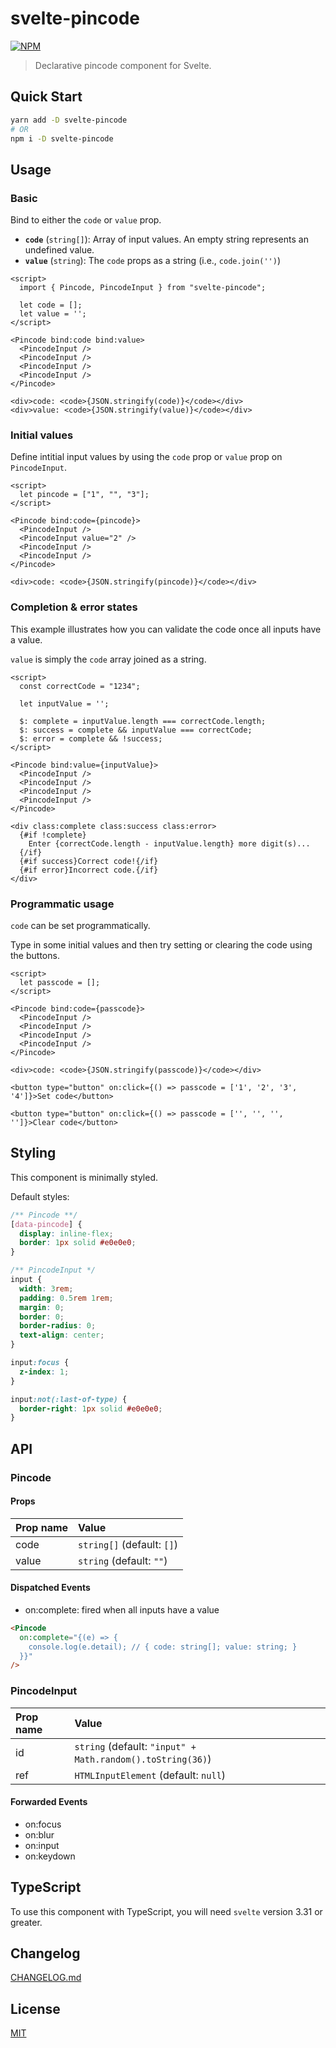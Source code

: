 # svelte-pincode

[![NPM][npm]][npm-url]

> Declarative pincode component for Svelte.

<!-- TOC -->

## Quick Start

```bash
yarn add -D svelte-pincode
# OR
npm i -D svelte-pincode
```

## Usage

### Basic

Bind to either the `code` or `value` prop.

- **`code`** (`string[]`): Array of input values. An empty string represents an undefined value.
- **`value`** (`string`): The `code` props as a string (i.e., `code.join('')`)

<!-- prettier-ignore-start -->
```svelte
<script>
  import { Pincode, PincodeInput } from "svelte-pincode";

  let code = [];
  let value = '';
</script>

<Pincode bind:code bind:value>
  <PincodeInput />
  <PincodeInput />
  <PincodeInput />
  <PincodeInput />
</Pincode>

<div>code: <code>{JSON.stringify(code)}</code></div>
<div>value: <code>{JSON.stringify(value)}</code></div>
```
<!-- prettier-ignore-end -->

### Initial values

Define intitial input values by using the `code` prop or `value` prop on `PincodeInput`.

<!-- prettier-ignore-start -->
```svelte
<script>
  let pincode = ["1", "", "3"];
</script>

<Pincode bind:code={pincode}>
  <PincodeInput />
  <PincodeInput value="2" />
  <PincodeInput />
  <PincodeInput />
</Pincode>

<div>code: <code>{JSON.stringify(pincode)}</code></div>
```
<!-- prettier-ignore-end -->

### Completion & error states

This example illustrates how you can validate the code once all inputs have a value.

`value` is simply the `code` array joined as a string.

<!-- prettier-ignore-start -->
```svelte
<script>
  const correctCode = "1234";

  let inputValue = '';

  $: complete = inputValue.length === correctCode.length;
  $: success = complete && inputValue === correctCode;
  $: error = complete && !success;
</script>

<Pincode bind:value={inputValue}>
  <PincodeInput />
  <PincodeInput />
  <PincodeInput />
  <PincodeInput />
</Pincode>

<div class:complete class:success class:error>
  {#if !complete}
    Enter {correctCode.length - inputValue.length} more digit(s)...
  {/if}
  {#if success}Correct code!{/if}
  {#if error}Incorrect code.{/if}
</div>
```
<!-- prettier-ignore-end -->

### Programmatic usage

`code` can be set programmatically.

Type in some initial values and then try setting or clearing the code using the buttons.

<!-- prettier-ignore-start -->
```svelte
<script>
  let passcode = [];
</script>

<Pincode bind:code={passcode}>
  <PincodeInput />
  <PincodeInput />
  <PincodeInput />
  <PincodeInput />
</Pincode>

<div>code: <code>{JSON.stringify(passcode)}</code></div>

<button type="button" on:click={() => passcode = ['1', '2', '3', '4']}>Set code</button>

<button type="button" on:click={() => passcode = ['', '', '', '']}>Clear code</button>
```
<!-- prettier-ignore-end -->

## Styling

This component is minimally styled.

Default styles:

```css
/** Pincode **/
[data-pincode] {
  display: inline-flex;
  border: 1px solid #e0e0e0;
}

/** PincodeInput */
input {
  width: 3rem;
  padding: 0.5rem 1rem;
  margin: 0;
  border: 0;
  border-radius: 0;
  text-align: center;
}

input:focus {
  z-index: 1;
}

input:not(:last-of-type) {
  border-right: 1px solid #e0e0e0;
}
```

## API

### Pincode

#### Props

| Prop name | Value                      |
| :-------- | :------------------------- |
| code      | `string[]` (default: `[]`) |
| value     | `string` (default: `""`)   |

#### Dispatched Events

- on:complete: fired when all inputs have a value

```html
<Pincode
  on:complete="{(e) => {
    console.log(e.detail); // { code: string[]; value: string; }
  }}"
/>
```

### PincodeInput

| Prop name | Value                                                      |
| :-------- | :--------------------------------------------------------- |
| id        | `string` (default: `"input" + Math.random().toString(36)`) |
| ref       | `HTMLInputElement` (default: `null`)                       |

#### Forwarded Events

- on:focus
- on:blur
- on:input
- on:keydown

## TypeScript

To use this component with TypeScript, you will need `svelte` version 3.31 or greater.

## Changelog

[CHANGELOG.md](CHANGELOG.md)

## License

[MIT](LICENSE)

[npm]: https://img.shields.io/npm/v/svelte-pincode.svg?style=for-the-badge&color=%23ff3e00
[npm-url]: https://npmjs.com/package/svelte-pincode
